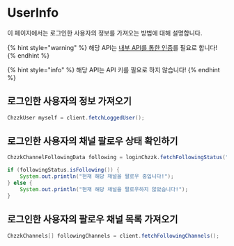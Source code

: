 # UserInfo
이 페이지에서는 로그인한 사용자의 정보를 가져오는 방법에 대해 설명합니다.

{% hint style="warning" %}
해당 API는 [내부 API를 통한 인증](Login.md)를 필요로 합니다!
{% endhint %}

{% hint style="info" %}
해당 API는 API 키를 필요로 하지 않습니다!
{% endhint %}

## 로그인한 사용자의 정보 가져오기
```java
ChzzkUser myself = client.fetchLoggedUser();
```

## 로그인한 사용자의 채널 팔로우 상태 확인하기
```java
ChzzkChannelFollowingData following = loginChzzk.fetchFollowingStatus("채널 ID");

if (followingStatus.isFollowing()) {
    System.out.println("현재 해당 채널을 팔로우 중입니다!");
} else {
    System.out.println("현재 해당 채널을 팔로우하지 않았습니다!");
}
```

## 로그인한 사용자의 팔로우 채널 목록 가져오기
```java
ChzzkChannels[] followingChannels = client.fetchFollowingChannels();
```
